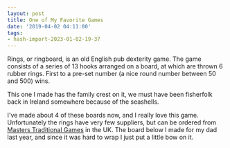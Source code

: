 ```yaml
---
layout: post
title: One of My Favorite Games
date: '2019-04-02 04:11:00'
tags:
- hash-import-2023-01-02-19-37
---
```


Rings, or ringboard, is an old English pub dexterity game. The game consists of a series of 13 hooks arranged on a board, at which are thrown 6 rubber rings. First to a pre-set number (a nice round number between 50 and 500) wins.

This one I made has the family crest on it, we must have been fisherfolk back in Ireland somewhere because of the seashells.

I've made about 4 of these boards now, and I really love this game. Unfortunately the rings have very few suppliers, but can be ordered from [Masters Traditional Games](http://www.mastersgames.com/) in the UK. The board below I made for my dad last year, and since it was hard to wrap I just put a little bow on it.

<figure class=)